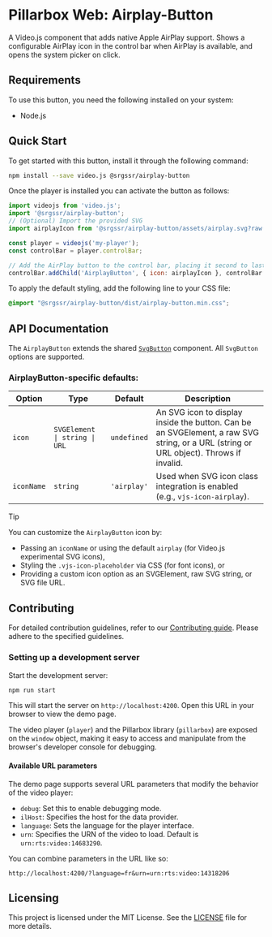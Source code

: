 # Pillarbox Web: Airplay-Button

A Video.js component that adds native Apple AirPlay support. Shows a configurable AirPlay icon in
the control bar when AirPlay is available, and opens the system picker on click.

## Requirements

To use this button, you need the following installed on your system:

- Node.js

## Quick Start

To get started with this button, install it through the following command:

```bash
npm install --save video.js @srgssr/airplay-button
```

Once the player is installed you can activate the button as follows:

```javascript
import videojs from 'video.js';
import '@srgssr/airplay-button';
// (Optional) Import the provided SVG
import airplayIcon from '@srgssr/airplay-button/assets/airplay.svg?raw';

const player = videojs('my-player');
const controlBar = player.controlBar;

// Add the AirPlay button to the control bar, placing it second to last
controlBar.addChild('AirplayButton', { icon: airplayIcon }, controlBar.children().length - 1);
```

To apply the default styling, add the following line to your CSS file:

```css
@import "@srgssr/airplay-button/dist/airplay-button.min.css";
```

## API Documentation

The `AirplayButton` extends the shared [`SvgButton`][svg-button-api] component. All `SvgButton`
options are supported.

### AirplayButton-specific defaults:

| Option     | Type                          | Default     | Description                                                                                                                           |
|------------|-------------------------------|-------------|---------------------------------------------------------------------------------------------------------------------------------------|
| `icon`     | `SVGElement \| string \| URL` | `undefined`  | An SVG icon to display inside the button. Can be an SVGElement, a raw SVG string, or a URL (string or URL object). Throws if invalid. |
| `iconName` | `string`                      | `'airplay'` | Used when SVG icon class integration is enabled (e.g., `vjs-icon-airplay`).                                                           |                                         

> [!TIP]
> You can customize the `AirplayButton` icon by:
> - Passing an `iconName` or using the default `airplay` (for Video.js experimental SVG icons),
> - Styling the `.vjs-icon-placeholder` via CSS (for font icons), or
> - Providing a custom icon option as an SVGElement, raw SVG string, or SVG file URL.

## Contributing

For detailed contribution guidelines, refer to our [Contributing guide][contributing-guide].
Please adhere to the specified guidelines.

### Setting up a development server

Start the development server:

```bash
npm run start
```

This will start the server on `http://localhost:4200`. Open this URL in your browser to view the
demo page.

The video player (`player`) and the Pillarbox library (`pillarbox`) are exposed on the `window`
object, making it easy to access and manipulate from the browser's developer console for debugging.

#### Available URL parameters

The demo page supports several URL parameters that modify the behavior of the video player:

- `debug`: Set this to enable debugging mode.
- `ilHost`: Specifies the host for the data provider.
- `language`: Sets the language for the player interface.
- `urn`: Specifies the URN of the video to load. Default is `urn:rts:video:14683290`.

You can combine parameters in the URL like so:

```plaintext
http://localhost:4200/?language=fr&urn=urn:rts:video:14318206
```

## Licensing

This project is licensed under the MIT License. See the [LICENSE](./LICENSE) file for more
details.

[contributing-guide]: https://github.com/SRGSSR/pillarbox-web-suite/blob/main/docs/README.md#contributing

[svg-button-api]: ../svg-button/README.md#api-documentation
